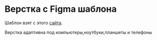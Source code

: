 # Верстка с Figma шаблона

Шаблон взят с этого [сайта](https://verstaem.online/blog/besplatnye-makety-figma-dlya-verstki-sajta/).

 Верстка адаптивна под компьютеры,ноутбуки,планшеты и телефоны
